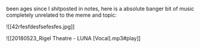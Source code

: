 been ages since I shitposted in notes, here is a absolute banger bit of music completely unrelated to the meme and topic:

![[42rfesfdesfsefesfes.jpg]]

![[20180523_Rigel Theatre - LUNA [Vocal].mp3#play]]